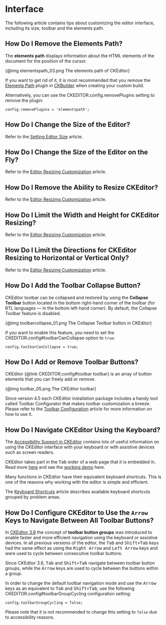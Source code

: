 <!--
Copyright (c) 2003-2017, CKSource - Frederico Knabben. All rights reserved.
For licensing, see LICENSE.md.
-->

# Interface

The following article contains tips about customizing the editor interface, including its size, toolbar and the elements path.

## How Do I Remove the Elements Path?

The **elements path** displays information about the HTML elements of the document for the position of the cursor.

{@img elementspath_03.png The elements path of CKEditor}

If you want to get rid of it, it is most recommended that you remove the [Elements Path](http://ckeditor.com/addon/elementspath) plugin in [CKBuilder](http://ckeditor.com/builder) when creating your custom build.

Alternatively, you can use the CKEDITOR.config.removePlugins setting to remove the plugin:

	config.removePlugins = 'elementspath';


## How Do I Change the Size of the Editor?

Refer to the [Setting Editor Size](#!/guide/dev_size) article.

## How Do I Change the Size of the Editor on the Fly?

Refer to the [Editor Resizing Customization](#!/guide/dev_resize) article.

## How Do I Remove the Ability to Resize CKEditor?

Refer to the [Editor Resizing Customization](#!/guide/dev_resize) article.

## How Do I Limit the Width and Height for CKEditor Resizing?

Refer to the [Editor Resizing Customization](#!/guide/dev_resize) article.

## How Do I Limit the Directions for CKEditor Resizing to Horizontal or Vertical Only?

Refer to the [Editor Resizing Customization](#!/guide/dev_resize) article.

## How Do I Add the Toolbar Collapse Button?

CKEditor toolbar can be collapsed and restored by using the **Collapse Toolbar** button located in the bottom right-hand corner of the toolbar (for RTL languages — in the bottom left-hand corner). By default, the Collapse Toolbar feature is disabled.

{@img toolbarcollapse_01.png The Collapse Toolbar button in CKEditor}

If you want to enable this feature, you need to set the CKEDITOR.config#toolbarCanCollapse option to `true`:

	config.toolbarCanCollapse = true;

## How Do I Add or Remove Toolbar Buttons?

CKEditor {@link CKEDITOR.config#toolbar toolbar} is an array of button elements that you can freely add or remove.

{@img toolbar_05.png The CKEditor toolbar}

Since version 4.5 each CKEditor installation package includes a handy tool called Toolbar Configurator that makes toolbar customization a breeze. Please refer to the [Toolbar Configuration](#!/guide/dev_toolbar) article for more information on how to use it.

## How Do I Navigate CKEditor Using the Keyboard?

The [Accessibility Support in CKEditor](#!/guide/dev_a11y) contains lots of useful information on using the CKEditor interface with your keyboard or with assistive devices such as screen readers.

CKEditor takes part in the <kbd>Tab</kbd> order of a web page that it is embedded in. Read more [here](#!/guide/dev_tabindex) and see the [working demo](https://sdk.ckeditor.com/samples/tabindex.html) here.

Many functions in CKEditor have their equivalent keyboard shortcuts. This is one of the reasons why working with the editor is simple and efficient.

The [Keyboard Shortcuts](#!/guide/dev_shortcuts) article describes available keyboard shortcuts grouped by problem areas.


## How Do I Configure CKEditor to Use the `Arrow` Keys to Navigate Between All Toolbar Buttons?

In [CKEditor 3.6](http://ckeditor.com/blog/CKEditor_3.6_released) the concept of **toolbar button groups** was introduced to enable faster and more efficient navigation using the keyboard or assistive devices. In all previous versions of the editor, the <kbd>Tab</kbd> and <kbd>Shift+Tab</kbd> keys had the same effect as using the <kbd>Right Arrow</kbd> and <kbd>Left Arrow</kbd> keys and were used to cycle between consecutive toolbar buttons.

Since CKEditor 3.6, <kbd>Tab</kbd> and <kbd>Shift+Tab</kbd> navigate between toolbar button groups, while the <kbd>Arrow</kbd> keys are used to cycle between the buttons within a group.

In order to change the default toolbar navigation mode and use the <kbd>Arrow</kbd> keys as an equivalent to <kbd>Tab</kbd> and <kbd>Shift+Tab</kbd>, use the following CKEDITOR.config#toolbarGroupCycling configuration setting:

	config.toolbarGroupCycling = false;

Please note that it is not recommended to change this setting to `false` due to accessibility reasons.
